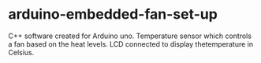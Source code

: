 # arduino-embedded-fan-set-up
C++ software created for Arduino uno. Temperature sensor which controls a fan based on the heat levels. LCD connected to display thetemperature in Celsius. 
